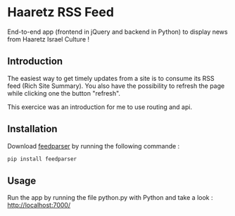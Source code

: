 # Haaretz RSS Feed

End-to-end app (frontend in jQuery and backend in Python) to display news from Haaretz Israel Culture !

## Introduction

The easiest way to get timely updates from a site is to consume its RSS feed (Rich Site Summary). You also have the possibility to refresh the page while clicking one the button "refresh".

This exercice was an introduction for me to use routing and api.

## Installation

Download [feedparser](https://www.npmjs.com/package/feedparser) by running the following commande : 

```bash
pip install feedparser
```

## Usage

Run the app by running the file python.py with Python and take a look : [http://localhost:7000/](http://localhost:7000/)
